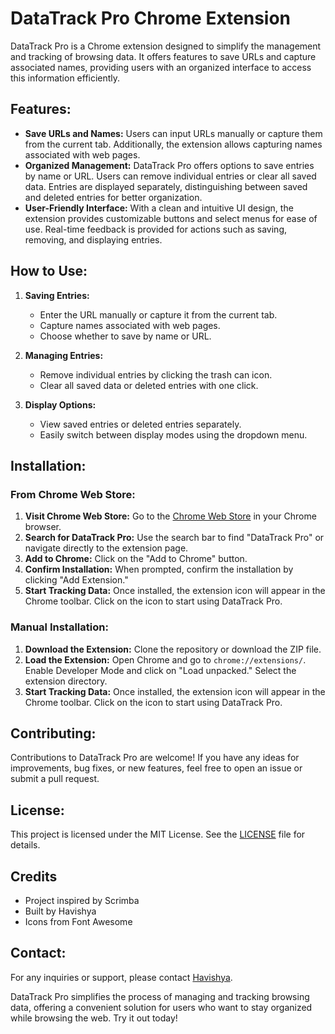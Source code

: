 # DataTrack Pro Chrome Extension

DataTrack Pro is a Chrome extension designed to simplify the management and tracking of browsing data. It offers features to save URLs and capture associated names, providing users with an organized interface to access this information efficiently.

## Features:

- **Save URLs and Names:** Users can input URLs manually or capture them from the current tab. Additionally, the extension allows capturing names associated with web pages.
- **Organized Management:** DataTrack Pro offers options to save entries by name or URL. Users can remove individual entries or clear all saved data. Entries are displayed separately, distinguishing between saved and deleted entries for better organization.
- **User-Friendly Interface:** With a clean and intuitive UI design, the extension provides customizable buttons and select menus for ease of use. Real-time feedback is provided for actions such as saving, removing, and displaying entries.

## How to Use:

1. **Saving Entries:**
   - Enter the URL manually or capture it from the current tab.
   - Capture names associated with web pages.
   - Choose whether to save by name or URL.

2. **Managing Entries:**
   - Remove individual entries by clicking the trash can icon.
   - Clear all saved data or deleted entries with one click.

3. **Display Options:**
   - View saved entries or deleted entries separately.
   - Easily switch between display modes using the dropdown menu.

## Installation:

### From Chrome Web Store:

1. **Visit Chrome Web Store:** Go to the [Chrome Web Store](https://chrome.google.com/webstore/detail/nfcojooddpnmplfoiejmgnlfhoajjmli?authuser=0&hl=en) in your Chrome browser.
2. **Search for DataTrack Pro:** Use the search bar to find "DataTrack Pro" or navigate directly to the extension page.
3. **Add to Chrome:** Click on the "Add to Chrome" button.
4. **Confirm Installation:** When prompted, confirm the installation by clicking "Add Extension."
5. **Start Tracking Data:** Once installed, the extension icon will appear in the Chrome toolbar. Click on the icon to start using DataTrack Pro.

### Manual Installation:

1. **Download the Extension:** Clone the repository or download the ZIP file.
2. **Load the Extension:** Open Chrome and go to `chrome://extensions/`. Enable Developer Mode and click on "Load unpacked." Select the extension directory.
3. **Start Tracking Data:** Once installed, the extension icon will appear in the Chrome toolbar. Click on the icon to start using DataTrack Pro.

## Contributing:

Contributions to DataTrack Pro are welcome! If you have any ideas for improvements, bug fixes, or new features, feel free to open an issue or submit a pull request.

## License:

This project is licensed under the MIT License. See the [LICENSE](LICENSE) file for details.

## Credits

- Project inspired by Scrimba
- Built by Havishya
- Icons from Font Awesome


## Contact:

For any inquiries or support, please contact [Havishya](mailto:havishya995@example.com).

DataTrack Pro simplifies the process of managing and tracking browsing data, offering a convenient solution for users who want to stay organized while browsing the web. Try it out today!
